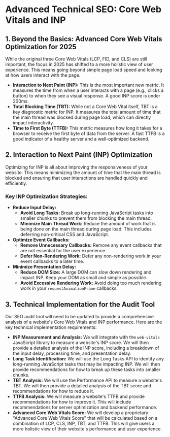 # Advanced Technical SEO: Core Web Vitals and INP

## 1. Beyond the Basics: Advanced Core Web Vitals Optimization for 2025

While the original three Core Web Vitals (LCP, FID, and CLS) are still important, the focus in 2025 has shifted to a more holistic view of user experience. This means going beyond simple page load speed and looking at how users interact with the page.

- **Interaction to Next Paint (INP):** This is the most important new metric. It measures the time from when a user interacts with a page (e.g., clicks a button) to when they see a visual response. A good INP score is under 200ms.
- **Total Blocking Time (TBT):** While not a Core Web Vital itself, TBT is a key diagnostic metric for INP. It measures the total amount of time that the main thread was blocked during page load, which can directly impact interactivity.
- **Time to First Byte (TTFB):** This metric measures how long it takes for a browser to receive the first byte of data from the server. A fast TTFB is a good indicator of a healthy server and a well-optimized backend.

## 2. Interaction to Next Paint (INP) Optimization

Optimizing for INP is all about improving the responsiveness of your website. This means minimizing the amount of time that the main thread is blocked and ensuring that user interactions are handled quickly and efficiently.

### Key INP Optimization Strategies:

- **Reduce Input Delay:**
    - **Avoid Long Tasks:** Break up long-running JavaScript tasks into smaller chunks to prevent them from blocking the main thread.
    - **Minimize Main Thread Work:** Reduce the amount of work that is being done on the main thread during page load. This includes deferring non-critical CSS and JavaScript.
- **Optimize Event Callbacks:**
    - **Remove Unnecessary Callbacks:** Remove any event callbacks that are not essential for the user experience.
    - **Defer Non-Rendering Work:** Defer any non-rendering work in your event callbacks to a later time.
- **Minimize Presentation Delay:**
    - **Reduce DOM Size:** A large DOM can slow down rendering and impact INP. Keep your DOM as small and simple as possible.
    - **Avoid Excessive Rendering Work:** Avoid doing too much rendering work in your `requestAnimationFrame` callbacks.

## 3. Technical Implementation for the Audit Tool

Our SEO audit tool will need to be updated to provide a comprehensive analysis of a website's Core Web Vitals and INP performance. Here are the key technical implementation requirements:

- **INP Measurement and Analysis:** We will integrate with the `web-vitals` JavaScript library to measure a website's INP score. We will then provide a detailed analysis of the INP score, including a breakdown of the input delay, processing time, and presentation delay.
- **Long Task Identification:** We will use the Long Tasks API to identify any long-running JavaScript tasks that may be impacting INP. We will then provide recommendations for how to break up these tasks into smaller chunks.
- **TBT Analysis:** We will use the Performance API to measure a website's TBT. We will then provide a detailed analysis of the TBT score and recommendations for how to reduce it.
- **TTFB Analysis:** We will measure a website's TTFB and provide recommendations for how to improve it. This will include recommendations for server optimization and backend performance.
- **Advanced Core Web Vitals Score:** We will develop a proprietary "Advanced Core Web Vitals Score" that will be calculated based on a combination of LCP, CLS, INP, TBT, and TTFB. This will give users a more holistic view of their website's performance and user experience.
